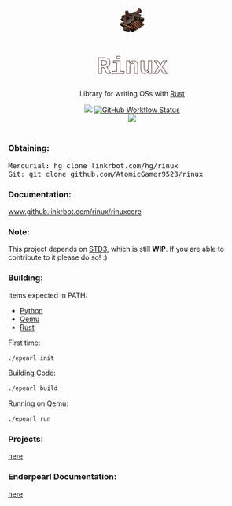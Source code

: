 <!-- 
MIT License

Copyright (c) 2022 AtomicGamer9523

Permission is hereby granted, free of charge, to any person obtaining a copy
of this software and associated documentation files (the "Software"), to deal
in the Software without restriction, including without limitation the rights
to use, copy, modify, merge, publish, distribute, sublicense, and/or sell
copies of the Software, and to permit persons to whom the Software is
furnished to do so, subject to the following conditions:

The above copyright notice and this permission notice shall be included in all
copies or substantial portions of the Software.

THE SOFTWARE IS PROVIDED "AS IS", WITHOUT WARRANTY OF ANY KIND, EXPRESS OR
IMPLIED, INCLUDING BUT NOT LIMITED TO THE WARRANTIES OF MERCHANTABILITY,
FITNESS FOR A PARTICULAR PURPOSE AND NONINFRINGEMENT. IN NO EVENT SHALL THE
AUTHORS OR COPYRIGHT HOLDERS BE LIABLE FOR ANY CLAIM, DAMAGES OR OTHER
LIABILITY, WHETHER IN AN ACTION OF CONTRACT, TORT OR OTHERWISE, ARISING FROM,
OUT OF OR IN CONNECTION WITH THE SOFTWARE OR THE USE OR OTHER DEALINGS IN THE
SOFTWARE.
-->

<p align="center"><img src="./doc/icon.png"alt="rinux-logo"style="width:10%"/></p><h1 align="center"><b style="font-size:5vw;font-family:courier;align:center;background:url(./doc/mech.png) repeat center center;background-size:8vw;-webkit-text-fill-color:transparent;-webkit-background-clip:text;-moz-background-clip:text;background-clip:text;-webkit-text-stroke:1px rgb(75,45,35);">Rinux</b></h1><p align="center"style="">Library for writing OSs with <a href="https://www.rust-lang.org/">Rust</a></p><div align="center"><a><img src="https://img.shields.io/crates/l/std3?label=License"></a> <a href="https://www.github.linkrbot.com/rinux/rinuxcore"><img alt="GitHub Workflow Status" src="https://img.shields.io/github/workflow/status/AtomicGamer9523/rinux/Doc?label=Docs"></a><br><a href="https://www.github.com/AtomicGamer9523"><img src="https://img.shields.io/github/followers/atomicgamer9523?label=AtomicGamer9523%20(Me)&style=social"/></a></div><br><h3><b>Obtaining</b>:</h3><samp>Mercurial: </samp><kbd>hg clone linkrbot.com/hg/rinux</kbd><br><samp>Git: </samp><kbd>git clone github.com/AtomicGamer9523/rinux</kbd>

<h3><b>Documentation</b>: </h3><a href="https://www.github.linkrbot.com/rinux/rinuxcore">www.github.linkrbot.com/rinux/rinuxcore</a>
<br>
<h3><b>Note</b>:</h3>
<p>This project depends on <a href="https://github.com/AtomicGamer9523/std3">STD3</a>, which is still <strong>WIP</strong>.
If you are able to contribute to it please do so! :)</a></p>
<h3><b>Building</b>:</h3>
<p>Items expected in PATH:
<ul>
    <li><a href="https://www.python.org/">Python</a></li>
    <li><a href="https://www.qemu.org/">Qemu</a></li>
    <li><a href="https://www.rust-lang.org/">Rust</a></li>
</ul>
First time:</p>

```bash
./epearl init
```
<p>Building Code:</p>

```bash
./epearl build
```
<p>Running on Qemu:</p>

```bash
./epearl run
```
<h3><b>Projects</b>: </h3>

[here](./PROJECTS.md)

<h3><b>Enderpearl Documentation</b>: </h3>

[here](./enderpearl/README.md)

